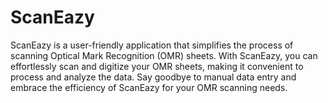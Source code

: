 # ScanEazy

ScanEazy is a user-friendly application that simplifies the process of scanning Optical Mark Recognition (OMR) sheets. With ScanEazy, you can effortlessly scan and digitize your OMR sheets, making it convenient to process and analyze the data. Say goodbye to manual data entry and embrace the efficiency of ScanEazy for your OMR scanning needs.
